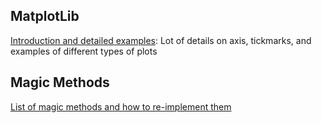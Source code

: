 MatplotLib
----------

[Introduction and detailed examples](http://www.scipy-lectures.org/intro/matplotlib/matplotlib.html):
Lot of details on axis, tickmarks, and examples of different types of plots


Magic Methods
-------------
[List of magic methods and how to re-implement them](http://www.rafekettler.com/magicmethods.html)